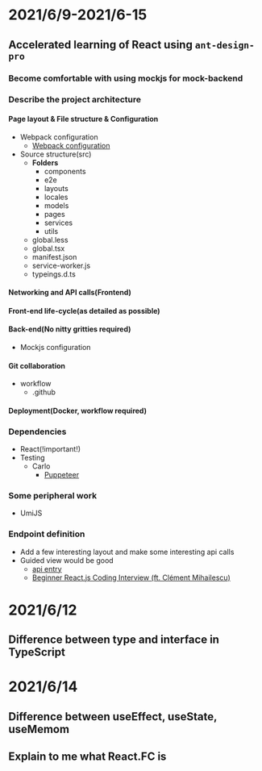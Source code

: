 # 2021/6/9-2021/6-15
## Accelerated learning of React using `ant-design-pro`
### Become comfortable with using mockjs for mock-backend

### Describe the project architecture
#### Page layout & File structure & Configuration
- Webpack configuration
  - [Webpack configuration](https://webpack.js.org/blog/2020-12-08-roadmap-2021/)
- Source structure(src)
  - **Folders**
    - components
    - e2e
    - layouts
    - locales
    - models
    - pages
    - services
    - utils
  - global.less
  - global.tsx
  - manifest.json
  - service-worker.js
  - typeings.d.ts

#### Networking and API calls(Frontend)
#### Front-end life-cycle(as detailed as possible)
#### Back-end(No nitty gritties required)
- Mockjs configuration
#### Git collaboration
- workflow
  - .github
#### Deployment(Docker, workflow required)


### Dependencies
- React(!important!)
- Testing
  - Carlo
    - [Puppeteer](https://pptr.dev/)

### Some peripheral work
- UmiJS

### Endpoint definition
- Add a few interesting layout and make some interesting api calls
- Guided view would be good
  - [api entry](https://randomuser.me/api)
  - [Beginner React.js Coding Interview (ft. Clément Mihailescu)](https://www.youtube.com/watch?v=gnkrDse9QKc)

# 2021/6/12
## Difference between type and interface in TypeScript

# 2021/6/14
## Difference between useEffect, useState, useMemom

## Explain to me what React.FC is